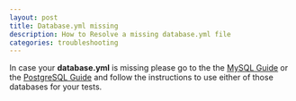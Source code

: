 ```yaml
---
layout: post
title: Database.yml missing
description: How to Resolve a missing database.yml file
categories: troubleshooting
---
```

In case your **database.yml** is missing please go to the the [MySQL Guide](/databases/mysql.html) or the [PostgreSQL Guide](/databases/postgresql.html) and follow the instructions to use either of those databases for your tests.